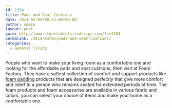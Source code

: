 ```yaml
---
id: 1354
title: Pads and Seat Cushions
date: 2014-03-05T00:23:00+00:00
author: admin
layout: post
guid: http://www.stonetabletsitedesign.com/?p=1354
permalink: /2014/03/05/pads-and-seat-cushions/
categories:
  - General living
---
```

People who want to make your living room as a comfortable one and looking for the affordable pads and seat cushions, then visit at Foam Factory. They have a softest collection of comfort and support products like [foam padding](http://www.foambymail.com/pads-and-seat-cushions.html) products that are designed perfectly that give more comfort and relief to a person who remains seated for extended periods of time. The foam products and foam accessories are available in various fabric and colors, you can select your choice of items and make your home as a comfortable one.